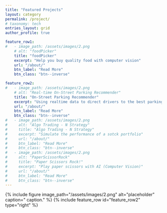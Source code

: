 ```yaml
---
title: "Featured Projects"
layout: category
permalink: /project/
# taxonomy: tech
entries_layout: grid
author_profile: true

feature_row1:
#   - image_path: /assets/images/2.png
    # alt: "foodPicker"
    title: "foodPicker"
    excerpt: "Help you buy quality food with computer vision"
    url: "/about/"
    btn_label: "Read More"
    btn_class: "btn--inverse"

feature_row2:
#   - image_path: /assets/images/2.png
    # alt: "Real-time On-Street Parking Recommender"
    title: "On-Street Parking Recommender"
    excerpt: "Using realtime data to direct drivers to the best parking spot"
    url: "/about/"
    btn_label: "Read More"
    btn_class: "btn--inverse"
#   - image_path: /assets/images/2.png
#     alt: "Algo Trading - N Strategy"
#     title: "Algo Trading - N Strategy"
#     excerpt: "Simulate the performance of a sotck portfolio"
#     url: "/about/"
#     btn_label: "Read More"
#     btn_class: "btn--inverse"
#   - image_path: /assets/images/2.png
#     alt: "PaperScissorRock"
#     title: "Paper Scissors Rock!"
#     excerpt: "Play paper scissors with AI (Computer Vision)"
#     url: "/about/"
#     btn_label: "Read More"
#     btn_class: "btn--inverse"
---
```


{% include figure image_path="/assets/images/2.png" alt="placeholder" caption=" caption." %}
{% include feature_row id="feature_row2" type="right" %}

